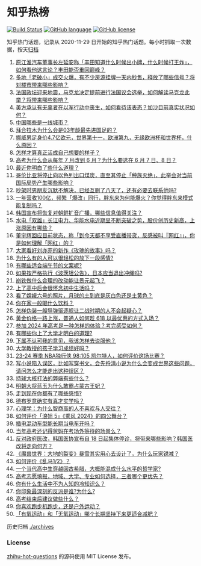 # 知乎热榜
[![Build Status](https://github.com/ToWeLong/zhihu-hot-questions/workflows/CI/badge.svg)](https://github.com/ToWeLong/zhihu-hot-questions/actions)
[![GitHub language](https://img.shields.io/badge/language-golang-orange.svg)](https://golang.org/)
[![GitHub license](https://img.shields.io/github/license/ToWeLong/zhihu-hot-questions)](https://github.com/ToWeLong/zhihu-hot-questions/blob/main/LICENSE)

知乎热门话题，记录从 2020-11-29 日开始的知乎热门话题。每小时抓取一次数据，按天[归档](./archives)

<!-- BEGIN -->

1. [原江淮汽车董事长左延安称「丰田知道什么时候出小牌，什么时候打王炸」，如何看他这言论？丰田能否重回巅峰？](https://www.zhihu.com/question/658490683)
1. [多地「老破小」成交火爆，有不少房源挂牌一天内秒售，释放了哪些信号？将对楼市带来哪些影响？](https://www.zhihu.com/question/658503076)
1. [法国政坛迎来地震，马克龙决定提前进行法国议会选举，如何解读马克龙此举？将带来哪些影响？](https://www.zhihu.com/question/658537407)
1. [美方承认有无辜者在以军行动中丧生，如何看待该表态？加沙目前真实状况如何？](https://www.zhihu.com/question/658536334)
1. [中国哪些是一线城市？](https://www.zhihu.com/question/364374162)
1. [拜合拉木为什么会是03年龄最先进国足的？](https://www.zhihu.com/question/658417568)
1. [挪威男足身价4.7亿欧元，世界第十一，欧洲第九，无缘欧洲杯和世界杯，什么原因？](https://www.zhihu.com/question/656739257)
1. [怎样才算真正活成自己想要的样子？](https://www.zhihu.com/question/657817337)
1. [高考为什么会从每年 7 月改到 6 月？为什么要选在 6 月 7 日、8 日？](https://www.zhihu.com/question/656722777)
1. [最近你明白了些什么道理？](https://www.zhihu.com/question/601915455)
1. [哥伦比亚将停止向以色列出口煤炭，直至其停止「种族灭绝」，此举会对当前国际局势产生哪些影响？](https://www.zhihu.com/question/658471763)
1. [吵架时男朋友沉默不解决，已经互删了八天了，还有必要去联系他吗?](https://www.zhihu.com/question/658253901)
1. [一年营收100亿，频繁「爆改」同行，胖东来为何能爆火？你觉得胖东来模式能复制吗？](https://www.zhihu.com/question/658537373)
1. [韩国宣布将恢复对朝鲜扩音广播，哪些信息值得关注？](https://www.zhihu.com/question/658475073)
1. [水电「双雄」长江电力、华能水电近期呈不断突破之势，股价创历史新高，上涨原因有哪些？](https://www.zhihu.com/question/658475048)
1. [董宇辉回应目前状态，称「到今天都不享受直播带货，反感被叫『网红』」，你是如何理解「网红」的？](https://www.zhihu.com/question/658531782)
1. [大家看好刘亦菲的新作《玫瑰的故事》吗？](https://www.zhihu.com/question/658245398)
1. [为什么有的人可以很轻松的放下一段感情?](https://www.zhihu.com/question/658438628)
1. [有哪些适合端午节的文案呢?](https://www.zhihu.com/question/532369340)
1. [如果按严格执行《波茨坦公告》，日本应当退出冲绳吗?](https://www.zhihu.com/question/658429332)
1. [崩铁做什么合理的改动能让景元起飞？](https://www.zhihu.com/question/654119451)
1. [上了高中后会很怀念初中生活吗？](https://www.zhihu.com/question/640808871)
1. [看了嫦娥六号的照片，月球的土到底是灰白色还是土黄色？](https://www.zhihu.com/question/658295276)
1. [你在家一般喝什么饮料？](https://www.zhihu.com/question/653883431)
1. [怎样伪装一艘导弹驱逐舰让二战时期的人不会起疑心？](https://www.zhihu.com/question/630919279)
1. [黄金价格一路上涨，普通人如何趁 618 以最优惠的方式入场？](https://www.zhihu.com/question/657992699)
1. [参加 2024 年高考是一种怎样的体验？考完感受如何？](https://www.zhihu.com/question/547317679)
1. [有哪些你上了大学才明白的道理?](https://www.zhihu.com/question/325482916)
1. [下属不认可我的意见，我该怎样去说服他？](https://www.zhihu.com/question/654997546)
1. [大学教授的孩子学习成绩好吗？](https://www.zhihu.com/question/656087560)
1. [23-24 赛季 NBA独行侠 98:105 凯尔特人，如何评价这场比赛？](https://www.zhihu.com/question/658530973)
1. [写小说陷入误区，比如写穿书文，会先捋清小说为什么会变成世界这些问题，请问怎么才能走出这种误区？](https://www.zhihu.com/question/658359521)
1. [持球大核打法的弊端有些什么？](https://www.zhihu.com/question/575134360)
1. [明朝大将蓝玉为什么敢霸占蒙古王妃？](https://www.zhihu.com/question/655610913)
1. [走到现在你都有了哪些感悟?](https://www.zhihu.com/question/585880684)
1. [德布罗意确实有真才实学吗？](https://www.zhihu.com/question/27564213)
1. [心理学：为什么智商高的人不喜欢与人交往？](https://www.zhihu.com/question/657181384)
1. [如何评价「浪姐 5」《乘风 2024》的四公舞台？](https://www.zhihu.com/question/658310127)
1. [插电混动车型能长期当电车开吗？](https://www.zhihu.com/question/658015042)
1. [当年高考还记得爸妈在考场外等待的场景么？](https://www.zhihu.com/question/658381322)
1. [反对政府医改，韩国医协宣布自 18 日起集体停诊，将带来哪些影响？韩国医改将走向何方？](https://www.zhihu.com/question/658473496)
1. [《魔兽世界：大地的裂变》暴雪其实用心去设计了，为什么玩家锐减？](https://www.zhihu.com/question/590087582)
1. [如何评价《乱马1/2》？](https://www.zhihu.com/question/640876321)
1. [一个当代高中生穿越回古希腊，大概能混成什么水平的哲学家?](https://www.zhihu.com/question/658418162)
1. [高考志愿填报，地域、大学、专业如何选择，三者哪个更优先？](https://www.zhihu.com/question/656737919)
1. [你有什么生活中不为人知的冷知识么？](https://www.zhihu.com/question/29521254)
1. [你印象最深刻的反派是谁?为什么?](https://www.zhihu.com/question/656020696)
1. [高考结束后建议做些什么？](https://www.zhihu.com/question/658436834)
1. [你喜欢跑步机跑步，还是户外运动？](https://www.zhihu.com/question/658039470)
1. [「有氧运动」和「无氧运动」哪个长期坚持下来更适合减肥？](https://www.zhihu.com/question/658114992)

<!-- END -->

历史归档 [./archives](./archives)


### License
[zhihu-hot-questions](https://github.com/towelong/zhihu-hot-questions) 的源码使用 MIT License 发布。